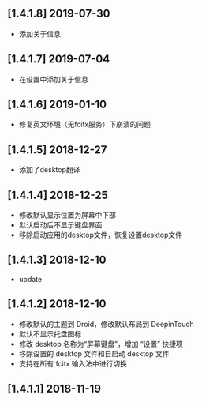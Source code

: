 ## [1.4.1.8] 2019-07-30

*  添加关于信息

## [1.4.1.7] 2019-07-04

*  在设置中添加关于信息

## [1.4.1.6] 2019-01-10

*  修复英文环境（无fcitx服务）下崩溃的问题

## [1.4.1.5] 2018-12-27

*  添加了desktop翻译

## [1.4.1.4] 2018-12-25

*  修改默认显示位置为屏幕中下部
*  默认启动后不显示键盘界面
*  移除启动应用的desktop文件，恢复设置desktop文件

## [1.4.1.3] 2018-12-10

*  update

## [1.4.1.2] 2018-12-10

*  修改默认的主题到 Droid，修改默认布局到 DeepinTouch
*  默认不显示托盘图标
*  修改 desktop 名称为“屏幕键盘”，增加 “设置” 快捷项
*  移除设置的 desktop 文件和自启动 desktop 文件
*  支持在所有 fcitx 输入法中进行切换

## [1.4.1.1] 2018-11-19


